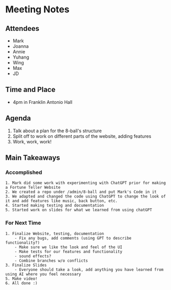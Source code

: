 # Meeting Notes
## Attendees
- Mark
- Joanna
- Annie
- Yuhang
- Wing 
- Max
- JD

## Time and Place
- 4pm in Franklin Antonio Hall

## Agenda
1. Talk about a plan for the 8-ball's structure
2. Split off to work on different parts of the website, adding features
3. Work, work, work!

## Main Takeaways
### Accomplished
    1. Mark did some work with experimenting with ChatGPT prior for making a Fortune Teller Website
    2. We created a repo under /admin/8-ball and put Mark's Code in it
    3. We adapted and changed the code using ChatGPT to change the look of it and add features like music, back button, etc. 
    4. Started making testing and documentation
    5. Started work on slides for what we learned from using chatGPT
### For Next Time
    1. Finalize Website, testing, documentation
        - Fix any bugs, add comments (using GPT to describe functionality?)
        - Make sure we like the look and feel of the UI
        - Make tests for our features and functionality
        - sound effects?
        - Combine branches w/o conflicts
    3. Finalize Slides
        - Everyone should take a look, add anything you have learned from using AI where you feel necessary
    5. Make video!
    6. All done :)

